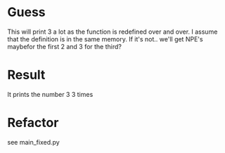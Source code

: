 # Guess
This will print 3 a lot as the function is redefined over and over. I assume that the definition is in the same memory.
If it's not.. we'll get NPE's maybefor the first 2 and 3 for the third?

# Result
It prints the number 3 3 times

# Refactor
see main_fixed.py
